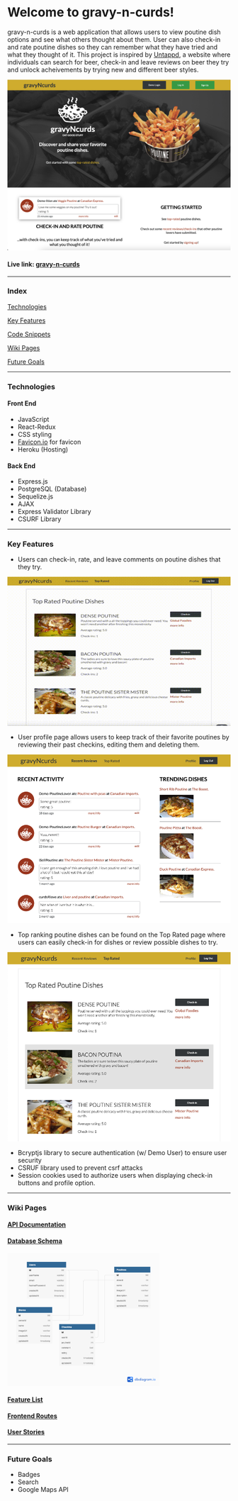 # Welcome to gravy-n-curds!

gravy-n-curds is a web application that allows users to view poutine dish options and see what others thought about them. User can also check-in and rate poutine dishes so they can remember what they have tried and what they thought of it. This project is inspired by [Untappd](https://untappd.com/), a website where individuals can search for beer, check-in and leave reviews on beer they try and unlock acheivements by trying new and different beer styles.

<p align="center">
  <img src="https://github.com/verykenny/gravy-n-curds/blob/main/planning/gravyncurds.png" alt="gravy and curds home page">
</p>



#### Live link: [gravy-n-curds](https://gravy-n-curds.herokuapp.com/)
***

### Index
[Technologies](#technologies)

[Key Features](#key-features)

[Code Snippets](#code-snippets)

[Wiki Pages](#wiki-pages)

[Future Goals](#future-goals)

***

### Technologies
#### Front End
- JavaScript
- React-Redux
- CSS styling
- [Favicon.io](https://favicon.io/) for favicon
- Heroku (Hosting)

#### Back End
- Express.js
- PostgreSQL (Database)
- Sequelize.js
- AJAX
- Express Validator Library
- CSURF Library

***

### Key Features

- Users can check-in, rate, and leave comments on poutine dishes that they try.

<p align="center">
  <img src="https://github.com/verykenny/gravy-n-curds/blob/main/planning/gravyncurds_checkin.gif?raw=true" alt="gravy and curds check in and comment">
</p>


- User profile page allows users to keep track of their favorite poutines by reviewing their past checkins, editing them and deleting them.

<p align="center">
  <img src="https://github.com/verykenny/gravy-n-curds/blob/main/planning/gravyncurds_profile.png" alt="gravy and curds profile page">
</p>

- Top ranking poutine dishes can be found on the Top Rated page where users can easily check-in for dishes or review possible dishes to try.

<p align="center">
  <img src="https://github.com/verykenny/gravy-n-curds/blob/main/planning/gravyncurds_top.png?raw=true" alt="gravy and curds top rated dishes page">
</p>

- Bcryptjs library to secure authentication (w/ Demo User) to ensure user security
- CSRUF library used to prevent csrf attacks
- Session cookies used to authorize users when displaying check-in buttons and profile option.

***

### Wiki Pages
#### [API Documentation](https://github.com/verykenny/gravy-n-curds/wiki/API-Route-Documentation)
#### [Database Schema](https://github.com/verykenny/gravy-n-curds/wiki/Database-Schema)
<img src="https://github.com/verykenny/gravy-n-curds/blob/main/planning/database-schema.png?raw=true" alt="database-schema.png" height="300">

#### [Feature List](https://github.com/verykenny/gravy-n-curds/wiki/Feature-List)
#### [Frontend Routes](https://github.com/verykenny/gravy-n-curds/wiki/Front-End-Routes)
#### [User Stories](https://github.com/verykenny/gravy-n-curds/wiki/User-Stories)

***

### Future Goals
- Badges
- Search
- Google Maps API
